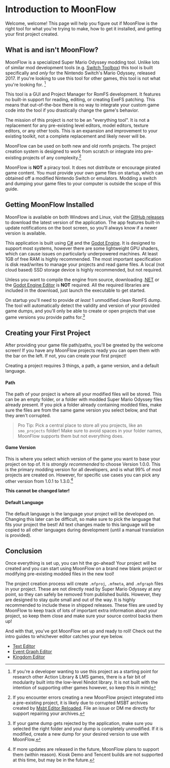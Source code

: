 # Introduction to MoonFlow
Welcome, welcome! This page will help you figure out if MoonFlow is the right tool for what you're trying to make, how to get it installed, and getting your first project created.

## What is and isn't MoonFlow?
MoonFlow is a specialized Super Mario Odyssey modding tool. Unlike lots of similar mod development tools (e.g. [Switch Toolbox](https://github.com/KillzXGaming/Switch-Toolbox)) this tool is built specifically and *only* for the Nintendo Switch's Mario Odyssey, released 2017. If you're looking to use this tool for other games, this tool is not what you're looking for. [^1]

[^1]: If you're a developer wanting to use this project as a starting point for research other Action Library & LMS games, there is a fair bit of modularity built into the low-level Nindot library. It is not built with the intention of supporting other games however, so keep this in mind

This tool is a GUI and Project Manager for RomFS development. It features no built-in support for reading, editing, or creating ExeFS patching. This means that out-of-the-box there is no way to integrate your custom game code into the tool if you drastically change the game's behavior.

The mission of this project is *not* to be an "everything tool". It is not a replacement for any pre-existing level editors, model editors, texture editors, or any other tools. This is an expansion and improvement to your existing toolkit, not a complete replacement and likely never will be.

MoonFlow can be used on both new and old romfs projects. The project creation system is designed to work from scratch or integrate into pre-existing projects of any complexity.[^2]

[^2]: If you encounter errors creating a new MoonFlow project integrated into a pre-existing project, it is likely due to corrupted MSBT archives created by [Msbt Editor Reloaded](https://gbatemp.net/threads/release-msbt-editor-reloaded.406208/). File an issue or DM me directly for support repairing your archives.

MoonFlow is **NOT** a piracy tool. It does not distribute or encourage pirated game content. You must provide your own game files on startup, which can obtained off a modified Nintendo Switch or emulators. Modding a switch and dumping your game files to your computer is outside the scope of this guide.

## Getting MoonFlow Installed
MoonFlow is available on both Windows and Linux, visit the [GitHub releases](https://github.com/Amethyst-szs/MoonFlow/releases) to download the latest version of the application. The app features built-in update notifications on the boot screen, so you'll always know if a newer version is available.

This application is built using [C#](https://dotnet.microsoft.com/en-us/languages/csharp) and the [Godot Engine](https://godotengine.org/). It is designed to support most systems, however there are some lightweight GPU shaders, which can cause issues on particularly underpowered machines. At least 1GB of free RAM is highly recommended. The most important specification is disk read/writes to manage your projects and read game files. A local (not cloud based) SSD storage device is highly recommended, but not required.

Unless you want to compile the engine from source, downloading .[NET](https://dotnet.microsoft.com/en-us/languages/csharp) or the [Godot Engine Editor](https://godotengine.org/) is **NOT** required. All the required libraries are included in the download, just launch the executable to get started.

On startup you'll need to provide *at least* 1 unmodified clean RomFS dump. The tool will automatically detect the validity and version of your provided game dumps, and you'll only be able to create or open projects that use game versions you provide paths for.[^3]

[^3]: If your game dump gets rejected by the application, make sure you selected the right folder and your dump is completely unmodified. If it is modified, create a new dump for your desired version to use with MoonFlow.

## Creating your First Project
After providing your game file path/paths, you'll be greeted by the welcome screen! If you have any MoonFlow projects ready you can open them with the bar on the left. If not, you can create your first project!

Creating a project requires 3 things, a path, a game version, and a default language.

#### Path
The path of your project is where all your modified files will be stored. This can be an empty folder, or a folder with modded Super Mario Odyssey files already present. If you pick a folder already containing modded files, make sure the files are from the same game version you select below, and that they aren't corrupted.

> Pro Tip: Pick a central place to store all you projects, like an `smo_projects` folder! Make sure to avoid spaces in your folder names, MoonFlow supports them but not everything does.

#### Game Version
This is where you select which version of the game you want to base your project on top of. It is *strongly recommended* to choose Version 1.0.0. This is the primary modding version for all developers, and is what 99% of mod projects are created on. However, for specific use cases you can pick any other version from 1.0.1 to 1.3.0.[^4]

**This cannot be changed later!**

[^4]: If more updates are released in the future, MoonFlow plans to support them (within reason). Kiosk Demo and Tencent builds are not supported at this time, but may be in the future.

#### Default Language
The default language is the language your project will be developed on. Changing this later can be difficult, so make sure to pick the language that fits your project the best! All text changes made to this language will be copied to all other languages during development (until a manual translation is provided).

## Conclusion
Once everything is set up, you can hit the go-ahead! Your project will be created and you can start using MoonFlow on a brand new blank project or modifying pre-existing modded files in the new tool!

The project creation process will create `.mfproj`, `.mfmeta`, and `.mfgraph` files in your project. These are not directly read by Super Mario Odyssey at any point, so they can safely be removed from published builds. However, they are designed to stay quite small and out of the way. It is highly recommended to include these in shipped releases. These files are used by MoonFlow to keep track of lots of important extra information about your project, so keep them close and make sure your source control backs them up!

And with that, you've got MoonFlow set up and ready to roll! Check out the intro guides to whichever editor catches your eye below.

* [Text Editor](tutorial_text.md)
* [Event Graph Editor](tutorial_events.md)
* [Kingdom Editor](tutorial_kingdoms.md)